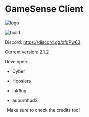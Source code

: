 # GameSense Client
![logo](https://github.com/IUDevman/gamesense-client/blob/master/src/main/resources/assets/gamesense/textures/gamesense.png)

![build](https://github.com/IUDevman/gamesense-master/workflows/Java%20CI%20with%20Gradle/badge.svg)

Discord: https://discord.gg/xfgPw63

Current version: 2.1.2

Developers:

* Cyber

* Hoosiers

* lukflug

* auburnhud2

-Make sure to check the credits too!

